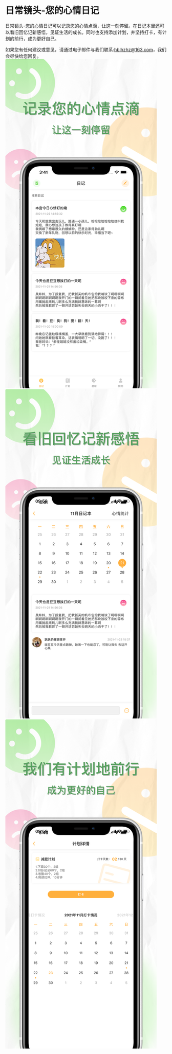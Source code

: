 # 日常镜头-您的心情日记

日常镜头-您的心情日记可以记录您的心情点滴，让这一刻停留。在日记本里还可以看旧回忆记新感悟，见证生活的成长。同时也支持添加计划，并坚持打卡，有计划的前行，成为更好自己。

如果您有任何建议或意见，请通过电子邮件与我们联系:hblhzhz@163.com，我们会尽快给您回复。
![Image text](https://github.com/hblhzhz/MoodDiary/blob/main/上架/4.png)
![Image text](https://github.com/hblhzhz/MoodDiary/blob/main/上架/5.png)
![Image text](https://github.com/hblhzhz/MoodDiary/blob/main/上架/6.png)
